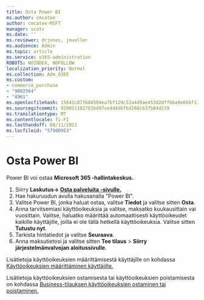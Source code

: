 ```yaml
---
title: Osta Power BI
ms.author: cmcatee
author: cmcatee-MSFT
manager: scotv
ms.date: ''
ms.reviewer: drjones, jmueller
ms.audience: Admin
ms.topic: article
ms.service: o365-administration
ROBOTS: NOINDEX, NOFOLLOW
localization_priority: Normal
ms.collection: Adm_O365
ms.custom:
- commerce_purchase
- "9002564"
- "4961"
ms.openlocfilehash: 15642c07f686504ea7bf129c53a4d9ae453d2dffb6a9e666f1312ed35acf9c16
ms.sourcegitcommit: 920051182781bd97ce4d4d6fbd268cb37b84d239
ms.translationtype: MT
ms.contentlocale: fi-FI
ms.lasthandoff: 08/11/2021
ms.locfileid: "57900953"
---
```

# <a name="purchase-power-bi"></a>Osta Power BI

Power BI voi ostaa **Microsoft 365 -hallintakeskus.**

1. Siirry **Laskutus-> [Osta palveluita -sivulle.](https://go.microsoft.com/fwlink/p/?linkid=868433)**
2. Hae hakuruudun avulla hakusanalla "Power BI".
3. Valitse Power BI, jonka haluat ostaa, valitse **Tiedot** ja valitse sitten **Osta**.
4. Anna tarvitsemiasi käyttöoikeuksia ja valitse, maksatko kuukausittain vai vuosittain. Valitse, haluatko määrittää automaattisesti käyttöoikeudet kaikille käyttäjille, joilla ei ole tällä hetkellä käyttöoikeuksia. Valitse sitten **Tutustu nyt**.
5. Tarkista hintatiedot ja valitse **Seuraava**.
6. Anna maksutietosi ja valitse sitten **Tee tilaus**  >  **Siirry järjestelmänvalvojan aloitussivulle**.

Lisätietoja käyttöoikeuksien määrittämisestä käyttäjille on kohdassa [Käyttöoikeuksien määrittäminen käyttäjille.](https://docs.microsoft.com/microsoft-365/admin/manage/assign-licenses-to-users)

Lisätietoja käyttöoikeuksien ostamisesta tai käyttöoikeuksien poistamisesta on kohdassa [Business-tilauksen käyttöoikeuksien ostaminen tai poistaminen.](https://docs.microsoft.com/microsoft-365/commerce/licenses/buy-licenses)